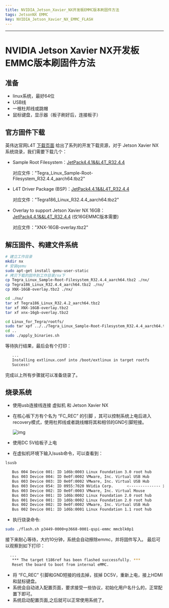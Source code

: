 ```yaml
---
title: NVIDIA_Jetson_Xavier_NX开发板EMMC版本刷固件方法
tags: JetsonNX EMMC
key: NVIDIA_Jetson_Xavier_NX_EMMC_FLASH
---
```


****************************************

# NVIDIA Jetson Xavier NX开发板EMMC版本刷固件方法

## 准备

- linux系统，最好64位
- USB线
- 一根杜邦线或跳帽
- 鼠标键盘，显示器（板子刷好后，连接板子）

## 官方固件下载

英伟达官网L4T [下载页面](https://developer.nvidia.com/embedded/jetson-linux-archive) 给出了系列的开发下载资源，对于 Jetson Xavier NX 系统烧录，我们需要下载几个：

- Sample Root Filesystem：[JetPack4.4.1&&L4T_R32.4.4](https://developer.nvidia.com/embedded/L4T/r32_Release_v4.4/r32_Release_v4.4-GMC3/T186/Tegra186_Linux_R32.4.4_aarch64.tbz2)
  
  对应文件："Tegra_Linux_Sample-Root-Filesystem_R32.4.4_aarch64.tbz2"

- L4T Driver Package (BSP)：[JetPack4.4.1&&L4T_R32.4.4](https://developer.nvidia.com/embedded/L4T/r32_Release_v4.4/r32_Release_v4.4-GMC3/T186/Tegra_Linux_Sample-Root-Filesystem_R32.4.4_aarch64.tbz2)
  
  对应文件："Tegra186_Linux_R32.4.4_aarch64.tbz2"

- Overlay to support Jetson Xavier NX 16GB： [JetPack4.4.1&&L4T_R32.4.4](https://developer.nvidia.com/xnx-16gb-overlaytbz2) (仅16GEMMC版本需要)
  
  对应文件："XNX-16GB-overlay.tbz2"

## 解压固件、构建文件系统

```bash
# 建立工作目录
mkdir nx
# 安装qemu
sudo apt-get install qemu-user-static
# 拷贝下载的固件到工作目录/nx下
cp Tegra_Linux_Sample-Root-Filesystem_R32.4.4_aarch64.tbz2 ./nx/
cp Tegra186_Linux_R32.4.4_aarch64.tbz2 ./nx/
cp XNX-16GB-overlay.tbz2 ./nx/

cd ./nx/
tar xf Tegra186_Linux_R32.4.2_aarch64.tbz2
tar xf XNX-16GB-overlay.tbz2
tar xf xnx-16gb-overlay.tbz2

cd Linux_for_Tegra/rootfs/
sudo tar xpf ../../Tegra_Linux_Sample-Root-Filesystem_R32.4.4_aarch64.tbz2
cd ..
sudo ./apply_binaries.sh
```

等待执行结果，最后会有个打印：

```bash
   ...
   Installing extlinux.conf into /boot/extlinux in target rootfs
   Success!
```

完成以上所有步骤就可以准备烧录了。

## 烧录系统

- 使用usb连接线连接 虚拟机 和 Jetson Xavier NX

- 在核心板下方有个名为 “FC_REC” 的引脚 ，其可以控制系统上电后进入recovery模式，使用杜邦线或者跳线帽将其和相邻的GND引脚短接。
  
  ![img](https://img-blog.csdnimg.cn/20200919190803838.png?x-oss-process=image/watermark,type_ZmFuZ3poZW5naGVpdGk,shadow_10,text_aHR0cHM6Ly9ibG9nLmNzZG4ubmV0L3UwMTQ1MzE4MDQ=,size_16,color_FFFFFF,t_70#pic_center)

- 使用DC 5V给板子上电
- 在虚拟机环境下输入lsusb命令，可以查看到：
  
```bash
lsusb
```

```bash
   Bus 004 Device 001: ID 1d6b:0003 Linux Foundation 3.0 root hub
   Bus 003 Device 004: ID 0e0f:0002 VMware, Inc. Virtual USB Hub
   Bus 003 Device 003: ID 0e0f:0002 VMware, Inc. Virtual USB Hub
   Bus 003 Device 054: ID 0955:7020 NVidia Corp.      <-------------- 这里就是 nx板子
   Bus 003 Device 002: ID 0e0f:0003 VMware, Inc. Virtual Mouse
   Bus 003 Device 001: ID 1d6b:0002 Linux Foundation 2.0 root hub
   Bus 001 Device 001: ID 1d6b:0002 Linux Foundation 2.0 root hub
   Bus 002 Device 002: ID 0e0f:0002 VMware, Inc. Virtual USB Hub
   Bus 002 Device 001: ID 1d6b:0001 Linux Foundation 1.1 root hub
```

- 执行烧录命令:

```bash
sudo ./flash.sh p3449-0000+p3668-0001-qspi-emmc mmcblk0p1
```

接下来耐心等待，大约10分钟，系统会自动擦除emmc，并将固件写入。
最后可以观察到如下打印：

```bash
  ...
   *** The target t186ref has been flashed successfully. ***
   Reset the board to boot from internal eMMC.
```

- 将 “FC_REC” 引脚和GND短接的线去掉，拔掉 DC5V，重新上电，接上HDMI和鼠标键盘。
- 系统会自动进入配置页面，要求接受一些协议，初始化用户名什么的，正常配置下即可。
- 系统启动配置页面,之后就可以正常使用系统了。